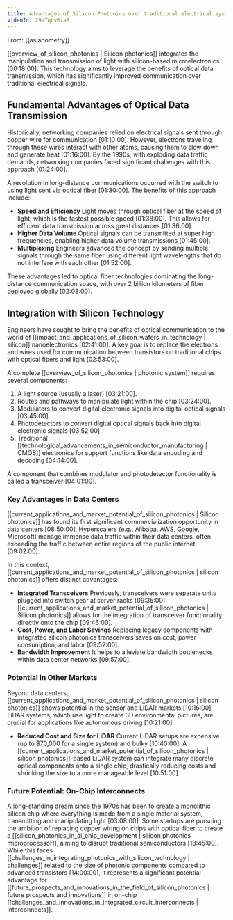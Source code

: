 ```yaml
---
title: Advantages of Silicon Photonics over traditional electrical systems
videoId: 29aTqLvRia8
---
```


From: [[asianometry]] <br/> 

[[overview_of_silicon_photonics | Silicon photonics]] integrates the manipulation and transmission of light with silicon-based microelectronics <a class="yt-timestamp" data-t="00:18:00">[00:18:00]</a>. This technology aims to leverage the benefits of optical data transmission, which has significantly improved communication over traditional electrical signals.

## Fundamental Advantages of Optical Data Transmission
Historically, networking companies relied on electrical signals sent through copper wire for communication <a class="yt-timestamp" data-t="01:10:00">[01:10:00]</a>. However, electrons traveling through these wires interact with other atoms, causing them to slow down and generate heat <a class="yt-timestamp" data-t="01:16:00">[01:16:00]</a>. By the 1990s, with exploding data traffic demands, networking companies faced significant challenges with this approach <a class="yt-timestamp" data-t="01:24:00">[01:24:00]</a>.

A revolution in long-distance communications occurred with the switch to using light sent via optical fiber <a class="yt-timestamp" data-t="01:30:00">[01:30:00]</a>. The benefits of this approach include:
*   **Speed and Efficiency** Light moves through optical fiber at the speed of light, which is the fastest possible speed <a class="yt-timestamp" data-t="01:38:00">[01:38:00]</a>. This allows for efficient data transmission across great distances <a class="yt-timestamp" data-t="01:36:00">[01:36:00]</a>.
*   **Higher Data Volume** Optical signals can be transmitted at super high frequencies, enabling higher data volume transmissions <a class="yt-timestamp" data-t="01:45:00">[01:45:00]</a>.
*   **Multiplexing** Engineers advanced the concept by sending multiple signals through the same fiber using different light wavelengths that do not interfere with each other <a class="yt-timestamp" data-t="01:52:00">[01:52:00]</a>.

These advantages led to optical fiber technologies dominating the long-distance communication space, with over 2 billion kilometers of fiber deployed globally <a class="yt-timestamp" data-t="02:03:00">[02:03:00]</a>.

## Integration with Silicon Technology
Engineers have sought to bring the benefits of optical communication to the world of [[impact_and_applications_of_silicon_wafers_in_technology | silicon]] nanoelectronics <a class="yt-timestamp" data-t="02:41:00">[02:41:00]</a>. A key goal is to replace the electrons and wires used for communication between transistors on traditional chips with optical fibers and light <a class="yt-timestamp" data-t="02:53:00">[02:53:00]</a>.

A complete [[overview_of_silicon_photonics | photonic system]] requires several components:
1.  A light source (usually a laser) <a class="yt-timestamp" data-t="03:21:00">[03:21:00]</a>.
2.  Routes and pathways to manipulate light within the chip <a class="yt-timestamp" data-t="03:24:00">[03:24:00]</a>.
3.  Modulators to convert digital electronic signals into digital optical signals <a class="yt-timestamp" data-t="03:45:00">[03:45:00]</a>.
4.  Photodetectors to convert digital optical signals back into digital electronic signals <a class="yt-timestamp" data-t="03:52:00">[03:52:00]</a>.
5.  Traditional [[technological_advancements_in_semiconductor_manufacturing | CMOS]] electronics for support functions like data encoding and decoding <a class="yt-timestamp" data-t="04:14:00">[04:14:00]</a>.

A component that combines modulator and photodetector functionality is called a transceiver <a class="yt-timestamp" data-t="04:01:00">[04:01:00]</a>.

### Key Advantages in Data Centers
[[current_applications_and_market_potential_of_silicon_photonics | Silicon photonics]] has found its first significant commercialization opportunity in data centers <a class="yt-timestamp" data-t="08:50:00">[08:50:00]</a>. Hyperscalers (e.g., Alibaba, AWS, Google, Microsoft) manage immense data traffic within their data centers, often exceeding the traffic between entire regions of the public internet <a class="yt-timestamp" data-t="09:02:00">[09:02:00]</a>.

In this context, [[current_applications_and_market_potential_of_silicon_photonics | silicon photonics]] offers distinct advantages:
*   **Integrated Transceivers** Previously, transceivers were separate units plugged into switch gear at server racks <a class="yt-timestamp" data-t="09:35:00">[09:35:00]</a>. [[current_applications_and_market_potential_of_silicon_photonics | Silicon photonics]] allows for the integration of transceiver functionality directly onto the chip <a class="yt-timestamp" data-t="09:46:00">[09:46:00]</a>.
*   **Cost, Power, and Labor Savings** Replacing legacy components with integrated silicon photonics transceivers saves on cost, power consumption, and labor <a class="yt-timestamp" data-t="09:52:00">[09:52:00]</a>.
*   **Bandwidth Improvement** It helps to alleviate bandwidth bottlenecks within data center networks <a class="yt-timestamp" data-t="09:57:00">[09:57:00]</a>.

### Potential in Other Markets
Beyond data centers, [[current_applications_and_market_potential_of_silicon_photonics | silicon photonics]] shows potential in the sensor and LiDAR markets <a class="yt-timestamp" data-t="10:16:00">[10:16:00]</a>. LiDAR systems, which use light to create 3D environmental pictures, are crucial for applications like autonomous driving <a class="yt-timestamp" data-t="10:21:00">[10:21:00]</a>.
*   **Reduced Cost and Size for LiDAR** Current LiDAR setups are expensive (up to $70,000 for a single system) and bulky <a class="yt-timestamp" data-t="10:40:00">[10:40:00]</a>. A [[current_applications_and_market_potential_of_silicon_photonics | silicon photonics]]-based LiDAR system can integrate many discrete optical components onto a single chip, drastically reducing costs and shrinking the size to a more manageable level <a class="yt-timestamp" data-t="10:51:00">[10:51:00]</a>.

### Future Potential: On-Chip Interconnects
A long-standing dream since the 1970s has been to create a monolithic silicon chip where everything is made from a single material system, transmitting and manipulating light <a class="yt-timestamp" data-t="03:08:00">[03:08:00]</a>. Some startups are pursuing the ambition of replacing copper wiring on chips with optical fiber to create a [[silicon_photonics_in_ai_chip_development | silicon photonics microprocessor]], aiming to disrupt traditional semiconductors <a class="yt-timestamp" data-t="13:45:00">[13:45:00]</a>. While this faces [[challenges_in_integrating_photonics_with_silicon_technology | challenges]] related to the size of photonic components compared to advanced transistors <a class="yt-timestamp" data-t="14:00:00">[14:00:00]</a>, it represents a significant potential advantage for [[future_prospects_and_innovations_in_the_field_of_silicon_photonics | future prospects and innovations]] in on-chip [[challenges_and_innovations_in_integrated_circuit_interconnects | interconnects]].